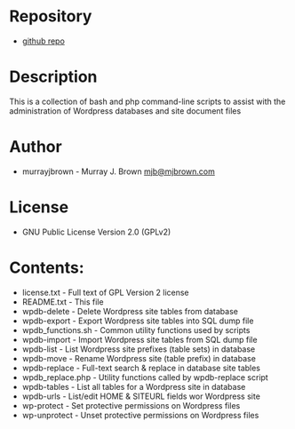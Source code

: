 # Repository

* [github repo](https://github.com/murrayjbrown/wp-cmd-utils)

# Description

This is a collection of bash and php command-line scripts to assist with
the administration of Wordpress databases and site document files

# Author

* murrayjbrown - Murray J. Brown <mjb@mjbrown.com>

# License

* GNU Public License Version 2.0 (GPLv2)

# Contents:

- license.txt         - Full text of GPL Version 2 license 
- README.txt          - This file
- wpdb-delete         - Delete Wordpress site tables from database
- wpdb-export         - Export Wordpress site tables into SQL dump file
- wpdb_functions.sh   - Common utility functions used by scripts
- wpdb-import         - Import Wordpress site tables from SQL dump file
- wpdb-list           - List Wordpress site prefixes (table sets) in database
- wpdb-move           - Rename Wordpress site (table prefix) in database
- wpdb-replace        - Full-text search & replace in database site tables
- wpdb_replace.php    - Utility functions called by wpdb-replace script
- wpdb-tables         - List all tables for a Wordpress site in database
- wpdb-urls           - List/edit HOME & SITEURL fields wor Wordpress site
- wp-protect          - Set protective permissions on Wordpress files
- wp-unprotect        - Unset protective permissions on Wordpress files
 
